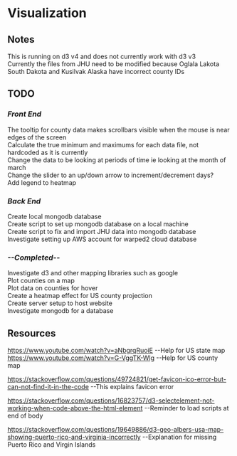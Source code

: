 # **Visualization**  

## **Notes**
This is running on d3 v4 and does not currently work with d3 v3  
Currently the files from JHU need to be modified because Oglala Lakota South Dakota and Kusilvak Alaska have incorrect county IDs  

## **TODO**
### ***Front End***
The tooltip for county data makes scrollbars visible when the mouse is near edges of the screen  
Calculate the true minimum and maximums for each data file, not hardcoded as it is currently  
Change the data to be looking at periods of time ie looking at the month of march  
Change the slider to an up/down arrow to increment/decrement days?  
Add legend to heatmap  
### ***Back End***
Create local mongodb database  
Create script to set up mongodb database on a local machine  
Create script to fix and import JHU data into mongodb database  
Investigate setting up AWS account for warped2 cloud database  

### ***--Completed--***
Investigate d3 and other mapping libraries such as google  
Plot counties on a map  
Plot data on counties for hover  
Create a heatmap effect for US county projection  
Create server setup to host website  
Investigate mongodb for a database  

## **Resources**
https://www.youtube.com/watch?v=aNbgrqRuoiE  --Help for US state map  
https://www.youtube.com/watch?v=G-VggTK-Wlg  --Help for US county map

https://stackoverflow.com/questions/49724821/get-favicon-ico-error-but-can-not-find-it-in-the-code  --This explains favicon error  

https://stackoverflow.com/questions/16823757/d3-selectelement-not-working-when-code-above-the-html-element  --Reminder to load scripts at end of body  

https://stackoverflow.com/questions/19649886/d3-geo-albers-usa-map-showing-puerto-rico-and-virginia-incorrectly  --Explanation for missing Puerto Rico and Virgin Islands
